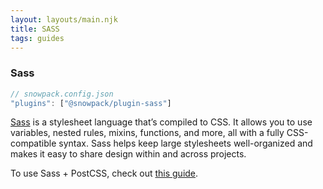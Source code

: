 ```yaml
---
layout: layouts/main.njk
title: SASS
tags: guides
---
```


### Sass

```js
// snowpack.config.json
"plugins": ["@snowpack/plugin-sass"]
```

[Sass](https://www.sass-lang.com/) is a stylesheet language that’s compiled to CSS. It allows you to use variables, nested rules, mixins, functions, and more, all with a fully CSS-compatible syntax. Sass helps keep large stylesheets well-organized and makes it easy to share design within and across projects.

To use Sass + PostCSS, check out [this guide](https://zellwk.com/blog/eleventy-snowpack-sass-postcss/).

